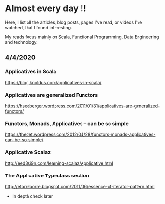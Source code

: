 
# Almost every day !! 


Here, I list all the articles, blog posts, pages I've read, or videos I've watched, that I found interesting. 

My reads focus mainly on Scala, Functional Programming, Data Engineering and technology. 

## 4/4/2020




### Applicatives in Scala

https://blog.knoldus.com/applicatives-in-scala/ 

### Applicatives are generalized Functors 

https://hseeberger.wordpress.com/2011/01/31/applicatives-are-generalized-functors/

### Functors, Monads, Applicatives – can be so simple

https://thedet.wordpress.com/2012/04/28/functors-monads-applicatives-can-be-so-simple/


### Applicative Scalaz 

http://eed3si9n.com/learning-scalaz/Applicative.html

### The Applicative Typeclass section

http://etorreborre.blogspot.com/2011/06/essence-of-iterator-pattern.html 

* In depth check later 

